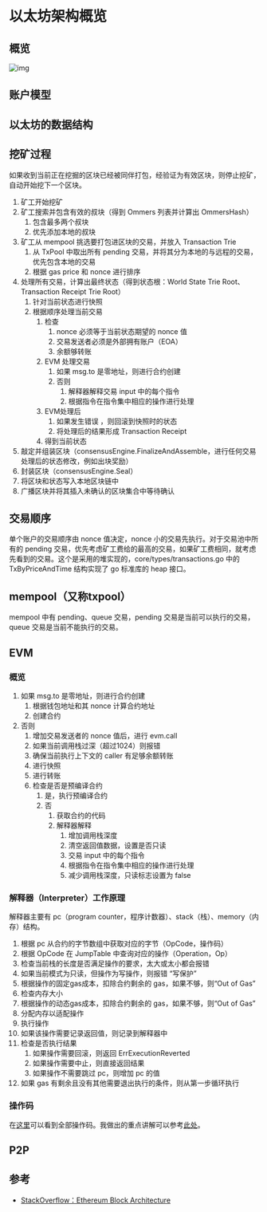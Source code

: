 # 以太坊架构概览

## 概览

![img](https://img-thestarboys.oss-cn-beijing.aliyuncs.com/img/afWDt.jpg)

## 账户模型

## 以太坊的数据结构

## 挖矿过程

如果收到当前正在挖掘的区块已经被同伴打包，经验证为有效区块，则停止挖矿，自动开始挖下一个区块。

1. 矿工开始挖矿
2. 矿工搜索并包含有效的叔块（得到 Ommers 列表并计算出 OmmersHash）
   1. 包含最多两个叔块
   2. 优先添加本地的叔块
3. 矿工从 mempool 挑选要打包进区块的交易，并放入 Transaction Trie
   1. 从 TxPool 中取出所有 pending 交易，并将其分为本地的与远程的交易，优先包含本地的交易
   2. 根据 gas price 和 nonce 进行排序
4. 处理所有交易，计算出最终状态（得到状态根：World State Trie Root、Transaction Receipt Trie Root）
   1. 针对当前状态进行快照
   2. 根据顺序处理当前交易
      1. 检查
         1. nonce 必须等于当前状态期望的 nonce 值
         2. 交易发送者必须是外部拥有账户（EOA）
         3. 余额够转账
      2. EVM 处理交易
         1. 如果 msg.to 是零地址，则进行合约创建
         2. 否则
            1. 解释器解释交易 input 中的每个指令
            2. 根据指令在指令集中相应的操作进行处理
      3. EVM处理后
         1. 如果发生错误 ，则回滚到快照时的状态
         2. 将处理后的结果形成 Transaction Receipt
      4. 得到当前状态
5. 敲定并组装区块（consensusEngine.FinalizeAndAssemble，进行任何交易处理后的状态修改，例如出块奖励）
6. 封装区块（consensusEngine.Seal）
7. 将区块和状态写入本地区块链中
8. 广播区块并将其插入未确认的区块集合中等待确认

## 交易顺序

单个账户的交易顺序由 nonce 值决定，nonce 小的交易先执行。对于交易池中所有的 pending 交易，优先考虑矿工费给的最高的交易，如果矿工费相同，就考虑先看到的交易。这个是采用的堆实现的，core/types/transactions.go 中的 TxByPriceAndTime 结构实现了 go 标准库的 heap 接口。

## mempool（又称txpool）

mempool 中有 pending、queue 交易，pending 交易是当前可以执行的交易，queue 交易是当前不能执行的交易。

## EVM

### 概览

1. 如果 msg.to 是零地址，则进行合约创建
   1. 根据钱包地址和其 nonce 计算合约地址
   2. 创建合约
2. 否则
   1. 增加交易发送者的 nonce 值后，进行 evm.call
   2. 如果当前调用栈过深（超过1024）则报错
   3. 确保当前执行上下文的 caller 有足够余额转账
   4. 进行快照
   5. 进行转账
   6. 检查是否是预编译合约
      1. 是，执行预编译合约
      2. 否
         1. 获取合约的代码
         2. 解释器解释
            1. 增加调用栈深度
            2. 清空返回值数据，设置是否只读
            3. 交易 input 中的每个指令
            4. 根据指令在指令集中相应的操作进行处理
            5. 减少调用栈深度，只读标志设置为 false



### 解释器（Interpreter）工作原理

解释器主要有 pc（program counter，程序计数器）、stack（栈）、memory（内存）结构。

1. 根据 pc 从合约的字节数组中获取对应的字节（OpCode，操作码）
2. 根据 OpCode 在 JumpTable 中查询对应的操作（Operation，Op）
3. 检查当前栈的长度是否满足操作的要求，太大或太小都会报错
4. 如果当前模式为只读，但操作为写操作，则报错 “写保护”
5. 根据操作的固定gas成本，扣除合约剩余的 gas，如果不够，则“Out of Gas”
6. 检查内存大小
7. 根据操作的动态gas成本，扣除合约剩余的 gas，如果不够，则“Out of Gas”
8. 分配内存以适配操作
9. 执行操作
10. 如果该操作需要记录返回值，则记录到解释器中
11. 检查是否执行结果
    1. 如果操作需要回滚，则返回 ErrExecutionReverted
    2. 如果操作需要中止，则直接返回结果
    3. 如果操作不需要跳过 pc，则增加 pc 的值
12. 如果 gas 有剩余且没有其他需要退出执行的条件，则从第一步循环执行



### 操作码

在[这里](https://ethereum.stackexchange.com/questions/268/ethereum-block-architecture/6413#6413)可以看到全部操作码。我做出的重点讲解可以参考[此处](./evm/opcode.md)。



## P2P

## 参考

- [StackOverflow：Ethereum Block Architecture](https://ethereum.stackexchange.com/questions/268/ethereum-block-architecture/6413#6413)